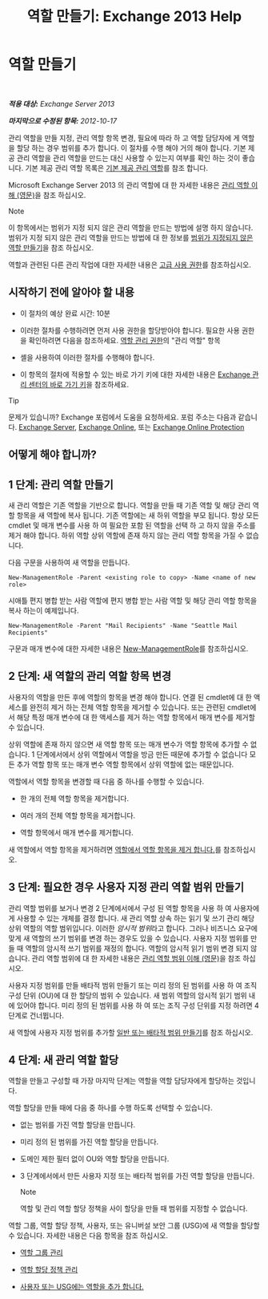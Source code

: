 ﻿---
title: '역할 만들기: Exchange 2013 Help'
TOCTitle: 역할 만들기
ms:assetid: e614ad8f-5946-4135-b130-89ea626afcd4
ms:mtpsurl: https://technet.microsoft.com/ko-kr/library/Dd351214(v=EXCHG.150)
ms:contentKeyID: 50484413
ms.date: 05/22/2018
mtps_version: v=EXCHG.150
ms.translationtype: MT
---

# 역할 만들기

 

_**적용 대상:** Exchange Server 2013_

_**마지막으로 수정된 항목:** 2012-10-17_

관리 역할을 만들 지정, 관리 역할 항목 변경, 필요에 따라 하 고 역할 담당자에 게 역할을 할당 하는 경우 범위를 추가 합니다. 이 절차를 수행 해야 거의 해야 합니다. 기본 제공 관리 역할을 관리 역할을 만드는 대신 사용할 수 있는지 여부를 확인 하는 것이 좋습니다. 기본 제공 관리 역할 목록은 [기본 제공 관리 역할](built-in-management-roles-exchange-2013-help.md)를 참조 합니다.

Microsoft Exchange Server 2013 의 관리 역할에 대 한 자세한 내용은 [관리 역할 이해 (영문)](understanding-management-roles-exchange-2013-help.md)을 참조 하십시오.


> [!NOTE]
> 이 항목에서는 범위가 지정 되지 않은 관리 역할을 만드는 방법에 설명 하지 않습니다. 범위가 지정 되지 않은 관리 역할을 만드는 방법에 대 한 정보를 <A href="create-an-unscoped-role-exchange-2013-help.md">범위가 지정되지 않은 역할 만들기</A>을 참조 하십시오.



역할과 관련된 다른 관리 작업에 대한 자세한 내용은 [고급 사용 권한](advanced-permissions-exchange-2013-help.md)를 참조하십시오.

## 시작하기 전에 알아야 할 내용

  - 이 절차의 예상 완료 시간: 10분

  - 이러한 절차를 수행하려면 먼저 사용 권한을 할당받아야 합니다. 필요한 사용 권한을 확인하려면 다음을 참조하세요. [역할 관리 권한](role-management-permissions-exchange-2013-help.md)의 "관리 역할" 항목

  - 셸을 사용하여 이러한 절차를 수행해야 합니다.

  - 이 항목의 절차에 적용할 수 있는 바로 가기 키에 대한 자세한 내용은 [Exchange 관리 센터의 바로 가기 키](keyboard-shortcuts-in-the-exchange-admin-center-exchange-online-protection-help.md)을 참조하세요.


> [!TIP]
> 문제가 있습니까? Exchange 포럼에서 도움을 요청하세요. 포럼 주소는 다음과 같습니다. <A href="https://go.microsoft.com/fwlink/p/?linkid=60612">Exchange Server</A>, <A href="https://go.microsoft.com/fwlink/p/?linkid=267542">Exchange Online</A>, 또는 <A href="https://go.microsoft.com/fwlink/p/?linkid=285351">Exchange Online Protection</A>



## 어떻게 해야 합니까?

## 1 단계: 관리 역할 만들기

새 관리 역할은 기존 역할을 기반으로 합니다. 역할을 만들 때 기존 역할 및 해당 관리 역할 항목을 새 역할에 복사 됩니다. 기존 역할에는 새 하위 역할을 부모 됩니다. 항상 모든 cmdlet 및 매개 변수를 사용 하 여 필요한 포함 된 역할을 선택 하 고 하지 않을 주소를 제거 해야 합니다. 하위 역할 상위 역할에 존재 하지 않는 관리 역할 항목을 가질 수 없습니다.

다음 구문을 사용하여 새 역할을 만듭니다.

    New-ManagementRole -Parent <existing role to copy> -Name <name of new role>

시애틀 편지 병합 받는 사람 역할에 편지 병합 받는 사람 역할 및 해당 관리 역할 항목을 복사 하는이 예제입니다.

    New-ManagementRole -Parent "Mail Recipients" -Name "Seattle Mail Recipients"

구문과 매개 변수에 대한 자세한 내용은 [New-ManagementRole](https://technet.microsoft.com/ko-kr/library/dd298073\(v=exchg.150\))를 참조하십시오.

## 2 단계: 새 역할의 관리 역할 항목 변경

사용자의 역할을 만든 후에 역할의 항목을 변경 해야 합니다. 연결 된 cmdlet에 대 한 액세스를 완전히 제거 하는 전체 역할 항목을 제거할 수 있습니다. 또는 관련된 cmdlet에서 해당 특정 매개 변수에 대 한 액세스를 제거 하는 역할 항목에서 매개 변수를 제거할 수 있습니다.

상위 역할에 존재 하지 않으면 새 역할 항목 또는 매개 변수가 역할 항목에 추가할 수 없습니다. 1 단계에서에서 상위 역할에서 역할을 방금 만든 때문에 추가할 수 없습니다 모든 추가 역할 항목 또는 매개 변수 역할 항목에서 상위 역할에 없는 때문입니다.

역할에서 역할 항목을 변경할 때 다음 중 하나를 수행할 수 있습니다.

  - 한 개의 전체 역할 항목을 제거합니다.

  - 여러 개의 전체 역할 항목을 제거합니다.

  - 역할 항목에서 매개 변수를 제거합니다.

새 역할에서 역할 항목을 제거하려면 [역할에서 역할 항목을 제거 합니다.](remove-a-role-entry-from-a-role-exchange-2013-help.md)를 참조하십시오.

## 3 단계: 필요한 경우 사용자 지정 관리 역할 범위 만들기

관리 역할 범위를 보거나 변경 2 단계에서에서 구성 된 역할 항목을 사용 하 여 사용자에 게 사용할 수 있는 개체를 결정 합니다. 새 관리 역할 상속 하는 읽기 및 쓰기 관리 해당 상위 역할의 역할 범위입니다. 이러한 *암시적 범위*라고 합니다. 그러나 비즈니스 요구에 맞게 새 역할의 쓰기 범위를 변경 하는 경우도 있을 수 있습니다. 사용자 지정 범위를 만들 때 역할의 암시적 쓰기 범위를 재정의 합니다. 역할의 암시적 읽기 범위 변경 되지 않습니다. 관리 역할 범위에 대 한 자세한 내용은 [관리 역할 범위 이해 (영문)](understanding-management-role-scopes-exchange-2013-help.md)을 참조 하십시오.

사용자 지정 범위를 만들 배타적 범위 만들기 또는 미리 정의 된 범위를 사용 하 여 조직 구성 단위 (OU)에 대 한 할당의 범위 수 있습니다. 새 범위 역할의 암시적 읽기 범위 내에 있어야 합니다. 미리 정의 된 범위를 사용 하 여 또는 조직 구성 단위를 지정 하려면 4 단계로 건너뜁니다.

새 역할에 사용자 지정 범위를 추가할 [일반 또는 배타적 범위 만들기](create-a-regular-or-exclusive-scope-exchange-2013-help.md)를 참조 하십시오.

## 4 단계: 새 관리 역할 할당

역할을 만들고 구성할 때 가장 마지막 단계는 역할을 역할 담당자에게 할당하는 것입니다.

역할 할당을 만들 때에 다음 중 하나를 수행 하도록 선택할 수 있습니다.

  - 없는 범위를 가진 역할 할당을 만듭니다.

  - 미리 정의 된 범위를 가진 역할 할당을 만듭니다.

  - 도메인 제한 필터 없이 OU와 역할 할당을 만듭니다.

  - 3 단계에서에서 만든 사용자 지정 또는 배타적 범위를 가진 역할 할당을 만듭니다.
    

    > [!NOTE]
    > 역할 및 관리 역할 할당 정책을 사이 할당을 만들 때 범위를 지정할 수 없습니다.



역할 그룹, 역할 할당 정책, 사용자, 또는 유니버설 보안 그룹 (USG)에 새 역할을 할당할 수 있습니다. 자세한 내용은 다음 항목을 참조 하십시오.

  - [역할 그룹 관리](manage-role-groups-exchange-2013-help.md)

  - [역할 할당 정책 관리](manage-role-assignment-policies-exchange-2013-help.md)

  - [사용자 또는 USG에는 역할을 추가 합니다.](add-a-role-to-a-user-or-usg-exchange-2013-help.md)

